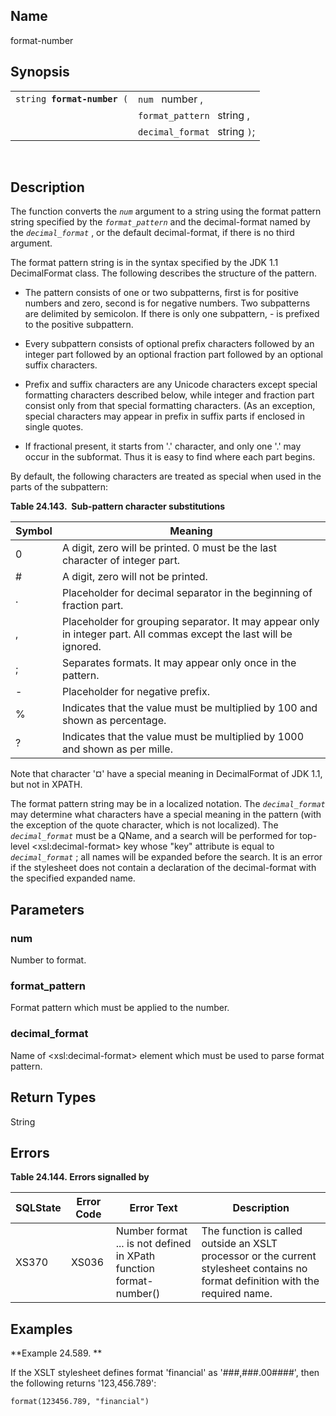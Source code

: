 <div id="xpf_format_number" class="refentry">

<div class="titlepage">

</div>

<div class="refnamediv">

## Name

format-number

</div>

<div class="refsynopsisdiv">

## Synopsis

<div id="xpf_syn_format_number" class="funcsynopsis">

|                                  |                               |
|----------------------------------|-------------------------------|
| `string `**`format-number`**` (` | `num ` number ,               |
|                                  | `format_pattern ` string ,    |
|                                  | `decimal_format ` string `)`; |

<div class="funcprototype-spacer">

 

</div>

</div>

</div>

<div id="xpf_desc_format_number" class="refsect1">

## Description

The function converts the *`num`* argument to a string using the format
pattern string specified by the *`format_pattern`* and the
decimal-format named by the *`decimal_format`* , or the default
decimal-format, if there is no third argument.

The format pattern string is in the syntax specified by the JDK 1.1
DecimalFormat class. The following describes the structure of the
pattern.

<div class="itemizedlist">

- The pattern consists of one or two subpatterns, first is for positive
  numbers and zero, second is for negative numbers. Two subpatterns are
  delimited by semicolon. If there is only one subpattern, - is prefixed
  to the positive subpattern.

- Every subpattern consists of optional prefix characters followed by an
  integer part followed by an optional fraction part followed by an
  optional suffix characters.

- Prefix and suffix characters are any Unicode characters except special
  formatting characters described below, while integer and fraction part
  consist only from that special formatting characters. (As an
  exception, special characters may appear in prefix in suffix parts if
  enclosed in single quotes.

- If fractional present, it starts from '.' character, and only one '.'
  may occur in the subformat. Thus it is easy to find where each part
  begins.

</div>

By default, the following characters are treated as special when used in
the parts of the subpattern:

<div id="id127440" class="table">

**Table 24.143.  Sub-pattern character substitutions**

<div class="table-contents">

| Symbol | Meaning                                                                                                             |
|--------|---------------------------------------------------------------------------------------------------------------------|
| 0      | A digit, zero will be printed. 0 must be the last character of integer part.                                        |
| \#     | A digit, zero will not be printed.                                                                                  |
| .      | Placeholder for decimal separator in the beginning of fraction part.                                                |
| ,      | Placeholder for grouping separator. It may appear only in integer part. All commas except the last will be ignored. |
| ;      | Separates formats. It may appear only once in the pattern.                                                          |
| \-     | Placeholder for negative prefix.                                                                                    |
| %      | Indicates that the value must be multiplied by 100 and shown as percentage.                                         |
| ?      | Indicates that the value must be multiplied by 1000 and shown as per mille.                                         |

</div>

</div>

  

Note that character '¤' have a special meaning in DecimalFormat of JDK
1.1, but not in XPATH.

The format pattern string may be in a localized notation. The
*`decimal_format`* may determine what characters have a special meaning
in the pattern (with the exception of the quote character, which is not
localized). The *`decimal_format`* must be a QName, and a search will be
performed for top-level \<xsl:decimal-format\> key whose "key" attribute
is equal to *`decimal_format`* ; all names will be expanded before the
search. It is an error if the stylesheet does not contain a declaration
of the decimal-format with the specified expanded name.

</div>

<div id="xpf_params_format_number" class="refsect1">

## Parameters

<div id="id127479" class="refsect2">

### num

Number to format.

</div>

<div id="id127482" class="refsect2">

### format_pattern

Format pattern which must be applied to the number.

</div>

<div id="id127485" class="refsect2">

### decimal_format

Name of \<xsl:decimal-format\> element which must be used to parse
format pattern.

</div>

</div>

<div id="xpf_ret_format_number" class="refsect1">

## Return Types

String

</div>

<div id="xpf_errors_nnn" class="refsect1">

## Errors

<div id="id127493" class="table">

**Table 24.144. Errors signalled by**

<div class="table-contents">

| SQLState                              | Error Code                            | Error Text                                                                                         | Description                                                                                                                      |
|---------------------------------------|---------------------------------------|----------------------------------------------------------------------------------------------------|----------------------------------------------------------------------------------------------------------------------------------|
| <span class="errorcode">XS370 </span> | <span class="errorcode">XS036 </span> | <span class="errortext">Number format ... is not defined in XPath function format-number() </span> | The function is called outside an XSLT processor or the current stylesheet contains no format definition with the required name. |

</div>

</div>

  

</div>

<div id="xpf_examples_format_number" class="refsect1">

## Examples

<div id="xpf_ex_format_number" class="example">

**Example 24.589. **

<div class="example-contents">

If the XSLT stylesheet defines format 'financial' as '###,###.00####',
then the following returns '123,456.789':

``` screen
format(123456.789, "financial")
```

</div>

</div>

  

</div>

</div>
